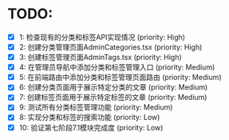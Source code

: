 # TODO:

- [x] 1: 检查现有的分类和标签API实现情况 (priority: High)
- [x] 2: 创建分类管理页面AdminCategories.tsx (priority: High)
- [x] 3: 创建标签管理页面AdminTags.tsx (priority: High)
- [x] 4: 在管理员导航中添加分类和标签管理入口 (priority: Medium)
- [x] 5: 在前端路由中添加分类和标签管理页面路由 (priority: Medium)
- [x] 6: 创建分类页面用于展示特定分类的文章 (priority: Medium)
- [x] 7: 创建标签页面用于展示特定标签的文章 (priority: Medium)
- [x] 9: 测试所有分类标签管理功能 (priority: Medium)
- [x] 8: 实现分类和标签的搜索功能 (priority: Low)
- [x] 10: 验证第七阶段7.1模块完成度 (priority: Low)
